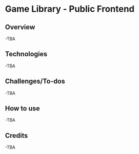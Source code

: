 # Game Library - Public Frontend

## Overview
-TBA

## Technologies
-TBA

## Challenges/To-dos
-TBA

## How to use
-TBA

## Credits
-TBA

